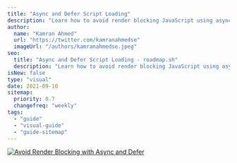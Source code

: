 ```yaml
---
title: "Async and Defer Script Loading"
description: "Learn how to avoid render blocking JavaScript using async and defer scripts."
author:
  name: "Kamran Ahmed"
  url: "https://twitter.com/kamranahmedse"
  imageUrl: "/authors/kamranahmedse.jpeg"
seo:
  title: "Async and Defer Script Loading - roadmap.sh"
  description: "Learn how to avoid render blocking JavaScript using async and defer scripts."
isNew: false
type: "visual"
date: 2021-09-10
sitemap:
  priority: 0.7
  changefreq: "weekly"
tags:
  - "guide"
  - "visual-guide"
  - "guide-sitemap"
---
```


[![Avoid Render Blocking with Async and Defer](/guides/avoid-render-blocking-javascript-with-async-defer.png)](/guides/avoid-render-blocking-javascript-with-async-defer.png)

